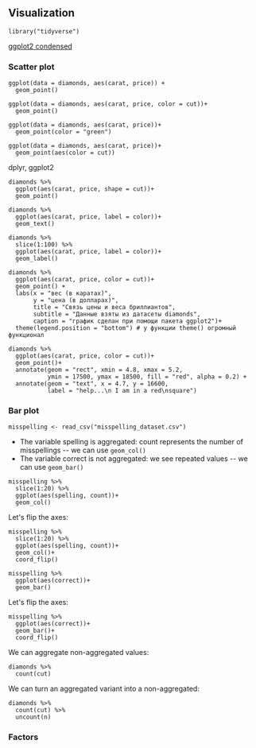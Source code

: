 ## Visualization

```library("tidyverse")```

[ggplot2 condensed](https://raw.githubusercontent.com/rstudio/cheatsheets/master/data-visualization-2.1.pdf)

### Scatter plot

```
ggplot(data = diamonds, aes(carat, price)) +
  geom_point()
  
ggplot(data = diamonds, aes(carat, price, color = cut))+
  geom_point()
  
ggplot(data = diamonds, aes(carat, price))+
  geom_point(color = "green")
  
ggplot(data = diamonds, aes(carat, price))+
  geom_point(aes(color = cut))
```

dplyr, ggplot2

```
diamonds %>%
  ggplot(aes(carat, price, shape = cut))+
  geom_point()
  
diamonds %>%
  ggplot(aes(carat, price, label = color))+
  geom_text()
  
diamonds %>%
  slice(1:100) %>% 
  ggplot(aes(carat, price, label = color))+
  geom_label()
  
diamonds %>%
  ggplot(aes(carat, price, color = cut))+
  geom_point() + 
  labs(x = "вес (в каратах)",
       y = "цена (в долларах)",
       title = "Связь цены и веса бриллиантов",
       subtitle = "Данные взяты из датасеты diamonds",
       caption = "график сделан при помощи пакета ggplot2")+
  theme(legend.position = "bottom") # у функции theme() огромный функционал
  
diamonds %>%
  ggplot(aes(carat, price, color = cut))+
  geom_point()+
  annotate(geom = "rect", xmin = 4.8, xmax = 5.2,
           ymin = 17500, ymax = 18500, fill = "red", alpha = 0.2) + 
  annotate(geom = "text", x = 4.7, y = 16600,
           label = "help...\n I am in a red\nsquare")
```

### Bar plot

```
misspelling <- read_csv("misspelling_dataset.csv")
```
+ The variable spelling is aggregated: count represents the number of misspellings -- we can use ```geom_col()```
+ The variable correct is not aggregated: we see repeated values -- we can use ```geom_bar()```

```
misspelling %>% 
  slice(1:20) %>% 
  ggplot(aes(spelling, count))+
  geom_col()
```

Let's flip the axes:

```
misspelling %>% 
  slice(1:20) %>% 
  ggplot(aes(spelling, count))+
  geom_col()+
  coord_flip()
```
```
misspelling %>% 
  ggplot(aes(correct))+
  geom_bar()
```
  
Let's flip the axes:

```
misspelling %>% 
  ggplot(aes(correct))+
  geom_bar()+
  coord_flip()
```

We can aggregate non-aggregated values:

```
diamonds %>% 
  count(cut)
```

We can turn an aggregated variant into a non-aggregated:

```
diamonds %>% 
  count(cut) %>% 
  uncount(n)
```

### Factors


